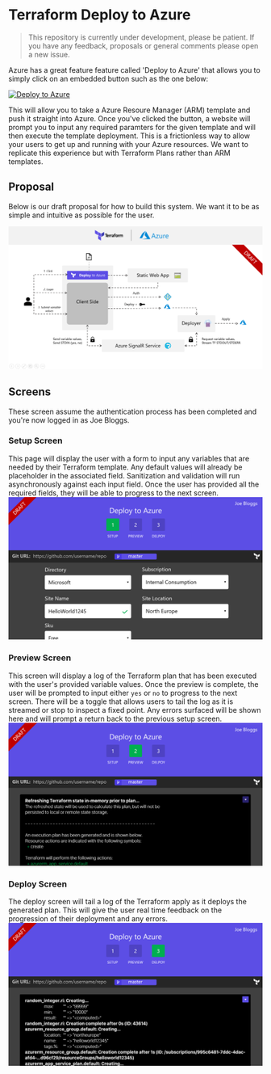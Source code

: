 # Terraform Deploy to Azure

> This repository is currently under development, please be patient. If you have any feedback, proposals or general comments please open a new issue.

Azure has a great feature feature called 'Deploy to Azure' that allows you to simply click on an embedded button such as the one below:

[![Deploy to Azure](http://azuredeploy.net/deploybutton.png)](https://azuredeploy.net/)

This will allow you to take a Azure Resoure Manager (ARM) template and push it straight into Azure. Once you've clicked the button, a website will prompt you to input any required paramters for the given template and will then execute the template deployment. This is a frictionless way to allow your users to get up and running with your Azure resources. We want to replicate this experience but with Terraform Plans rather than ARM templates.

## Proposal
Below is our draft proposal for how to build this system. We want it to be as simple and intuitive as possible for the user.

![](docs/images/draft.png)

## Screens
These screen assume the authentication process has been completed and you're now logged in as Joe Bloggs.

### Setup Screen
This page will display the user with a form to input any variables that are needed by their Terraform template. Any default values will already be placeholder in the associated field. Sanitization and validation will run asynchronously against each input field. Once the user has provided all the required fields, they will be able to progress to the next screen.
![](docs/images/tfdeploy-screen0.png)

### Preview Screen
This screen will display a log of the Terraform plan that has been executed with the user's provided variable values. Once the preview is complete, the user will be prompted to input either `yes` or `no` to progress to the next screen. There will be a toggle that allows users to tail the log as it is streamed or stop to inspect a fixed point. Any errors surfaced will be shown here and will prompt a return back to the previous setup screen.
![](docs/images/tfdeploy-screen1.png)

### Deploy Screen
The deploy screen will tail a log of the Terraform apply as it deploys the generated plan. This will give the user real time feedback on the progression of their deployment and any errors.
![](docs/images/tfdeploy-screen2.png)